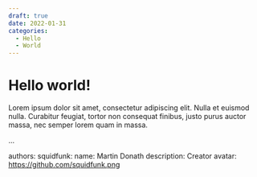 ```yaml
---
draft: true 
date: 2022-01-31 
categories:
  - Hello
  - World
---
```

# Hello world!

Lorem ipsum dolor sit amet, consectetur adipiscing elit. Nulla et euismod
nulla. Curabitur feugiat, tortor non consequat finibus, justo purus auctor
massa, nec semper lorem quam in massa.

<!-- more -->
...

authors:
  squidfunk:
    name: Martin Donath
    description: Creator
    avatar: https://github.com/squidfunk.png
